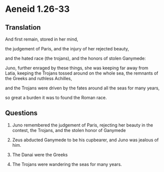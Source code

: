 # Aeneid 1.26-33

## Translation

And first remain, stored in her mind,

the judgement of Paris, and the injury of her rejected beauty,

and the hated race (the trojans), and the honors of stolen Ganymede:

Juno, further enraged by these things, she was keeping far away from Latia, keeping the Trojans tossed around on the whole sea, the remnants of the Greeks and ruthless Achilles,

and the Trojans were driven by the fates around all the seas for many years,

so great a burden it was to found the Roman race.

## Questions

1. Juno remembered the judgement of Paris, rejecting her beauty in the contest, the Trojans, and the stolen honor of Ganymede

2. Zeus abducted Ganymede to be his cupbearer, and Juno was jealous of him.

3. The Danai were the Greeks

4. The Trojans were wandering the seas for many years.
